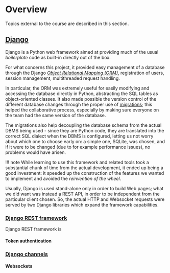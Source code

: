 # Overview

Topics external to the course are described in this section.

## [Django](https://www.djangoproject.com/)

Django is a Python web framework aimed at providing much of the usual *boilerplate* code as built-in directly out of the box.

For what concerns this project, it provided easy management of a database through the 
Django [*Object Relational Mapping (ORM)*](https://docs.djangoproject.com/en/3.1/topics/db/models/), registration
of users, session management, multithreaded request handling. 

In particular, the ORM was extremely useful for easily modifying and accessing the database directly in Python,
abstracting the SQL tables as object-oriented classes. 
It also made possible the version control of the different
database changes through the proper use of [migrations](https://docs.djangoproject.com/en/3.1/topics/migrations/); this
helped the collaborative process, especially by making sure everyone on the team had the same version of the database. 

The migrations also help decoupling the database schema from the actual DBMS being used - since they are Python code,
they are translated into the correct SQL dialect when the DBMS is configured, letting us not worry about which one to
choose early on: a simple one, SQLite, was chosen, and if it were to be changed (due to for example performance issues),
no problems would have arisen.

!!! note
    While learning to use this framework and related tools took a substantial chunk of time from the actual development,
    it ended up being a good investment: it speeded up the construction of the features we wanted to implement and avoided
    the *reinvention of the wheel*.

Usually, Django is used stand-alone only in order to build Web pages; what we did want was instead a REST API, in order
to be independent from the particular client chosen. So, the actual HTTP and Websocket requests were served by two
Django libraries which expand the framework capabilities.

### [Django REST framework](https://www.django-rest-framework.org/)

Django REST framework is 

#### Token authentication

### [Django channels](https://channels.readthedocs.io/en/stable/)

#### Websockets
